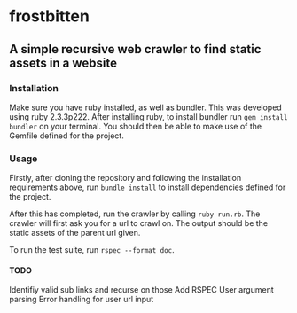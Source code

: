 # frostbitten

## A simple recursive web crawler to find static assets in a website

### Installation

Make sure you have ruby installed, as well as bundler.
This was developed using ruby 2.3.3p222. After installing ruby, to install bundler run `gem install bundler` on your terminal.
You should then be able to make use of the Gemfile defined for the project.

### Usage

Firstly, after cloning the repository and following the installation requirements above, run `bundle install` to install dependencies defined for the project.

After this has completed, run the crawler by calling `ruby run.rb`. 
The crawler will first ask you for a url to crawl on. The output should be the static assets of the parent url given.

To run the test suite, run `rspec --format doc`.

#### TODO
Identifiy valid sub links and recurse on those
Add RSPEC
User argument parsing
Error handling for user url input
